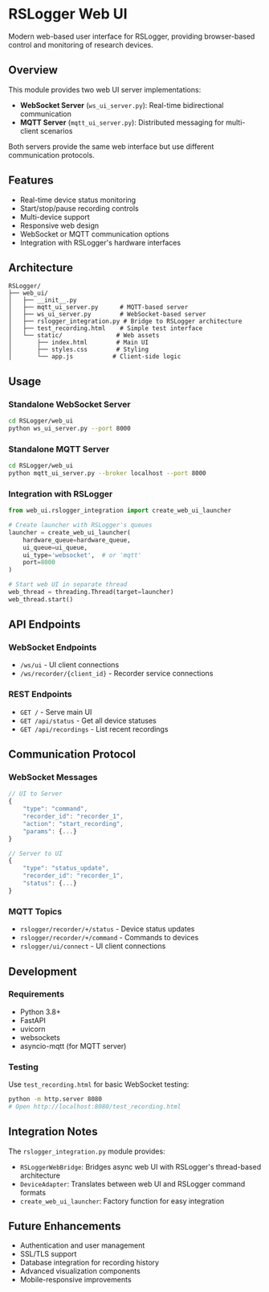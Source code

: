 # RSLogger Web UI

Modern web-based user interface for RSLogger, providing browser-based control and monitoring of research devices.

## Overview

This module provides two web UI server implementations:
- **WebSocket Server** (`ws_ui_server.py`): Real-time bidirectional communication
- **MQTT Server** (`mqtt_ui_server.py`): Distributed messaging for multi-client scenarios

Both servers provide the same web interface but use different communication protocols.

## Features

- Real-time device status monitoring
- Start/stop/pause recording controls
- Multi-device support
- Responsive web design
- WebSocket or MQTT communication options
- Integration with RSLogger's hardware interfaces

## Architecture

```
RSLogger/
├── web_ui/
│   ├── __init__.py
│   ├── mqtt_ui_server.py      # MQTT-based server
│   ├── ws_ui_server.py        # WebSocket-based server
│   ├── rslogger_integration.py # Bridge to RSLogger architecture
│   ├── test_recording.html    # Simple test interface
│   └── static/               # Web assets
│       ├── index.html        # Main UI
│       ├── styles.css        # Styling
│       └── app.js           # Client-side logic
```

## Usage

### Standalone WebSocket Server

```bash
cd RSLogger/web_ui
python ws_ui_server.py --port 8000
```

### Standalone MQTT Server

```bash
cd RSLogger/web_ui
python mqtt_ui_server.py --broker localhost --port 8000
```

### Integration with RSLogger

```python
from web_ui.rslogger_integration import create_web_ui_launcher

# Create launcher with RSLogger's queues
launcher = create_web_ui_launcher(
    hardware_queue=hardware_queue,
    ui_queue=ui_queue,
    ui_type='websocket',  # or 'mqtt'
    port=8000
)

# Start web UI in separate thread
web_thread = threading.Thread(target=launcher)
web_thread.start()
```

## API Endpoints

### WebSocket Endpoints

- `/ws/ui` - UI client connections
- `/ws/recorder/{client_id}` - Recorder service connections

### REST Endpoints

- `GET /` - Serve main UI
- `GET /api/status` - Get all device statuses
- `GET /api/recordings` - List recent recordings

## Communication Protocol

### WebSocket Messages

```javascript
// UI to Server
{
    "type": "command",
    "recorder_id": "recorder_1",
    "action": "start_recording",
    "params": {...}
}

// Server to UI
{
    "type": "status_update",
    "recorder_id": "recorder_1",
    "status": {...}
}
```

### MQTT Topics

- `rslogger/recorder/+/status` - Device status updates
- `rslogger/recorder/+/command` - Commands to devices
- `rslogger/ui/connect` - UI client connections

## Development

### Requirements

- Python 3.8+
- FastAPI
- uvicorn
- websockets
- asyncio-mqtt (for MQTT server)

### Testing

Use `test_recording.html` for basic WebSocket testing:

```bash
python -m http.server 8080
# Open http://localhost:8080/test_recording.html
```

## Integration Notes

The `rslogger_integration.py` module provides:
- `RSLoggerWebBridge`: Bridges async web UI with RSLogger's thread-based architecture
- `DeviceAdapter`: Translates between web UI and RSLogger command formats
- `create_web_ui_launcher`: Factory function for easy integration

## Future Enhancements

- Authentication and user management
- SSL/TLS support
- Database integration for recording history
- Advanced visualization components
- Mobile-responsive improvements